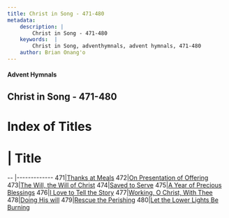 ```yaml
---
title: Christ in Song - 471-480
metadata:
    description: |
        Christ in Song - 471-480
    keywords:  |
        Christ in Song, adventhymnals, advent hymnals, 471-480
    author: Brian Onang'o
---
```


#### Advent Hymnals
## Christ in Song - 471-480

# Index of Titles
# | Title                        
-- |-------------
471|[Thanks at Meals](/christ-in-song/401-500/471-480/Thanks-at-Meals)
472|[On Presentation of Offering](/christ-in-song/401-500/471-480/On-Presentation-of-Offering)
473|[The Will, the Will of Christ](/christ-in-song/401-500/471-480/The-Will,-the-Will-of-Christ)
474|[Saved to Serve](/christ-in-song/401-500/471-480/Saved-to-Serve)
475|[A Year of Precious Blessings](/christ-in-song/401-500/471-480/A-Year-of-Precious-Blessings)
476|[I Love to Tell the Story](/christ-in-song/401-500/471-480/I-Love-to-Tell-the-Story)
477|[Working, O Christ, With Thee](/christ-in-song/401-500/471-480/Working,-O-Christ,-With-Thee)
478|[Doing His will](/christ-in-song/401-500/471-480/Doing-His-will)
479|[Rescue the Perishing](/christ-in-song/401-500/471-480/Rescue-the-Perishing)
480|[Let the Lower Lights Be Burning](/christ-in-song/401-500/471-480/Let-the-Lower-Lights-Be-Burning)